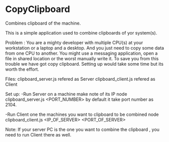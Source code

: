 # CopyClipboard
Combines clipboard of the machine.

This is a simple application used to combine clipboards of yor system(s).

Problem : You are a mighty developer with multiple CPU(s) at your workstation or a laptop and a desktop. And you just need to copy some data from one CPU to another. You might use a messaging application, open a file in shared location or the worst manually write it. To save you from this trouble we have got copy clipboard. Setting up would take some time but its worth the effort.

Files:
  clipboard_server.js refered as Server
  clipboard_client.js refered as Client

Set up:
  -Run Server on a machine make note of its IP
        node clipboard_server.js <PORT_NUMBER>
   by default it take port number as 2104.
   
  -Run Client one the machines you want to clipboard to be combined
        node clipboard_client.js <IP_OF_SERVER> <PORT_OF_SERVER>

Note: If your server PC is the one you want to combine the clipboard , you need to run Client there as well.
